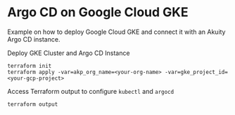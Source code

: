 # Argo CD on Google Cloud GKE

Example on how to deploy Google Cloud GKE and connect it with an Akuity Argo CD instance.

Deploy GKE Cluster and Argo CD Instance
```shell
terraform init
terraform apply -var=akp_org_name=<your-org-name> -var=gke_project_id=<your-gcp-project>
```

Access Terraform output to configure `kubectl` and `argocd`
```shell
terraform output
```
